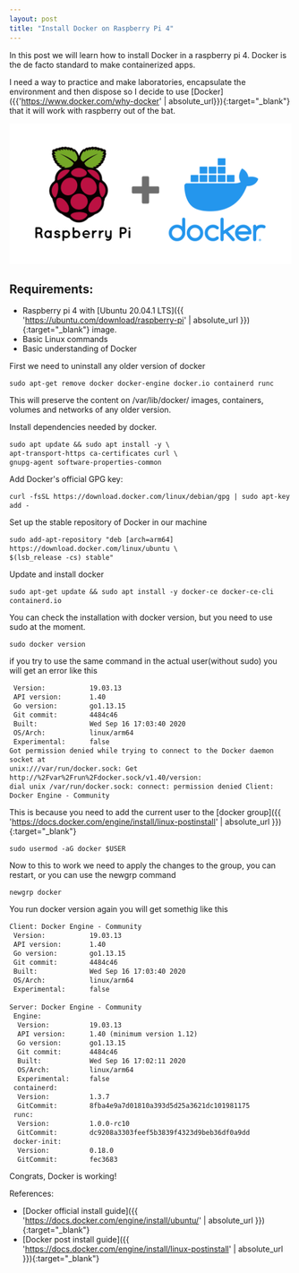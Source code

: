 ```yaml
---
layout: post
title: "Install Docker on Raspberry Pi 4"
---
```

In this post we will learn how to install Docker in a raspberry pi 4. Docker is the de facto standard to make containerized apps.

I need a way to practice and make laboratories, encapsulate the environment and then dispose so I decide to use [Docker]({{'https://www.docker.com/why-docker' | absolute_url}}){:target="_blank"} that it will work with raspberry out of the bat.

![Docker Image](/assets/images/docker-image.png)



## [](#header-2)Requirements:
* Raspberry pi 4 with [Ubuntu 20.04.1 LTS]({{ 'https://ubuntu.com/download/raspberry-pi' | absolute_url }}){:target="_blank"} image.
* Basic Linux commands
* Basic understanding of Docker




First we need to uninstall any older version of docker

```shell
sudo apt-get remove docker docker-engine docker.io containerd runc
```

This will preserve the content on /var/lib/docker/ images, containers, volumes and networks of any older version.

Install dependencies needed by docker.

```shell
sudo apt update && sudo apt install -y \
apt-transport-https ca-certificates curl \
gnupg-agent software-properties-common
```

Add Docker's official GPG key:

```shell
curl -fsSL https://download.docker.com/linux/debian/gpg | sudo apt-key add -
```

Set up the stable repository of Docker in our machine
```shell
sudo add-apt-repository "deb [arch=arm64] https://download.docker.com/linux/ubuntu \
$(lsb_release -cs) stable"
```
Update and install docker
```shell
sudo apt-get update && sudo apt install -y docker-ce docker-ce-cli containerd.io
```
You can check the installation with docker version, but you need to use sudo at the moment.
```shell
sudo docker version
```
if you try to use the same command in the actual user(without sudo) you will get an error like this
```shell
 Version:           19.03.13
 API version:       1.40
 Go version:        go1.13.15
 Git commit:        4484c46
 Built:             Wed Sep 16 17:03:40 2020
 OS/Arch:           linux/arm64
 Experimental:      false
Got permission denied while trying to connect to the Docker daemon socket at
unix:///var/run/docker.sock: Get http://%2Fvar%2Frun%2Fdocker.sock/v1.40/version:
dial unix /var/run/docker.sock: connect: permission denied Client: Docker Engine - Community
```
This is because you need to add the current user to the [docker group]({{ 'https://docs.docker.com/engine/install/linux-postinstall' | absolute_url }}){:target="_blank"}

```shell
sudo usermod -aG docker $USER
```
Now to this to work we need to apply the changes to the group, you can restart, or you can use the newgrp command
```shell
newgrp docker
```
You run docker version again you will get somethig like this
```shell
Client: Docker Engine - Community
 Version:           19.03.13
 API version:       1.40
 Go version:        go1.13.15
 Git commit:        4484c46
 Built:             Wed Sep 16 17:03:40 2020
 OS/Arch:           linux/arm64
 Experimental:      false

Server: Docker Engine - Community
 Engine:
  Version:          19.03.13
  API version:      1.40 (minimum version 1.12)
  Go version:       go1.13.15
  Git commit:       4484c46
  Built:            Wed Sep 16 17:02:11 2020
  OS/Arch:          linux/arm64
  Experimental:     false
 containerd:
  Version:          1.3.7
  GitCommit:        8fba4e9a7d01810a393d5d25a3621dc101981175
 runc:
  Version:          1.0.0-rc10
  GitCommit:        dc9208a3303feef5b3839f4323d9beb36df0a9dd
 docker-init:
  Version:          0.18.0
  GitCommit:        fec3683
```
Congrats, Docker is working!

References:

* [Docker official install guide]({{ 'https://docs.docker.com/engine/install/ubuntu/' | absolute_url }}){:target="_blank"}
*  [Docker post install guide]({{ 'https://docs.docker.com/engine/install/linux-postinstall' | absolute_url }}){:target="_blank"}
